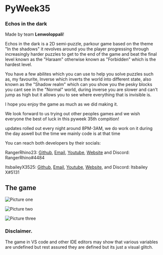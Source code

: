 # PyWeek35
### Echos in the dark

Made by team **Lenwoloppali**!

Echos in the dark is a 2D semi-puzzle, parkour game based on the theme "In the shadows" it revolves around you the player progressing through increasingly harder puzzles to get to the end of the game and beat the final level known as the "Haraam" otherwise known as "Forbidden" which is the hardest level. 

You have a few abilites which you can use to help you solve puzzles such as, my favourite, Inverse which inverts the world into different state, also known as the "Shadow realm" which can you show you the pesky blocks you cant see in the "Normal" world, during inverse you are slower and can't jump as high but it allows you to see where everything that is invisible is.

I hope you enjoy the game as much as we did making it.


We look forward to us trying out other peoples games and we wish everyone the best of luck in this pyweek 35th compition!

updates rolled out every night around 8PM-3AM, we do work on it during the day aswell but the time we mainly code is at that time 

You can reach both developers by their socials:

RangerRhino23: <a href="https://github.com/RangerRhino23" target="_blank">Github</a>, <a href="mailto:rangerrhino23@outlook.com" target="_blank">Email</a>, <a href="https://youtube.com/@RangerRhino23" target="_blank">Youtube</a>, <a href="https://RangerRhino23.ddns.net" target="_blank">Website</a> and Discord: RangerRhino#4484

ItsbaileyX3525: <a href="https://github.com/ItsbaileyX3525" target="_blank">Github</a>, <a href="mailto:baileyleah542@gmail.com" target="_blank">Email</a>, <a href="https://youtube.com/@itsbailey444" target="_blank">Youtube</a>, <a href="https://baileyswebsite.ddns.net" target="_blank">Website</a>, and Discord: Itsbailey X#5131

## The game

![Picture one](https://i.imgur.com/UNXxy6c.png)

![Picture two](https://i.imgur.com/ucyIq4c.png)

![Picture three](https://i.imgur.com/BFYZV2Q.png)


### Disclaimer.

The game in VS code and other IDE editors may show that various variables are undefined but rest assured they are defined but its just a visual glitch.
